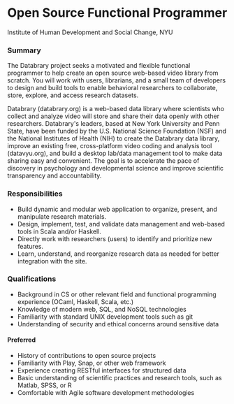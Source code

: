 # Open Source Functional Programmer

Institute of Human Development and Social Change, NYU

### Summary

The Databrary project seeks a motivated and flexible functional programmer to help create an open source web-based video library from scratch.
You will work with users, librarians, and a small team of developers to design and build tools to enable behavioral researchers to collaborate, store, explore, and access research datasets.

Databrary (databrary.org) is a web-based data library where scientists who collect and analyze video will store and share their data openly with other researchers.
Databrary's leaders, based at New York University and Penn State, have been funded by the U.S. National Science Foundation (NSF) and the National Institutes of Health (NIH) to create the Databrary data library, improve an existing free, cross-platform video coding and analysis tool (datavyu.org), and build a desktop lab/data management tool to make data sharing easy and convenient.
The goal is to accelerate the pace of discovery in psychology and developmental science and improve scientific transparency and accountability.

### Responsibilities

- Build dynamic and modular web application to organize, present, and manipulate research materials.
- Design, implement, test, and validate data management and web-based tools in Scala and/or Haskell.
- Directly work with researchers (users) to identify and prioritize new features.
- Learn, understand, and reorganize research data as needed for better integration with the site.

### Qualifications

- Background in CS or other relevant field and functional programming experience (OCaml, Haskell, Scala, etc.)
- Knowledge of modern web, SQL, and NoSQL technologies
- Familiarity with standard UNIX development tools such as git
- Understanding of security and ethical concerns around sensitive data

#### Preferred

- History of contributions to open source projects
- Familiarity with Play, Snap, or other web framework
- Experience creating RESTful interfaces for structured data
- Basic understanding of scientific practices and research tools, such as Matlab, SPSS, or R
- Comfortable with Agile software development methodologies
